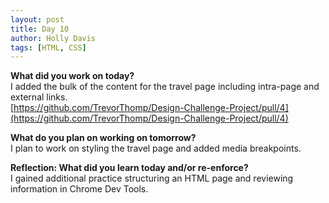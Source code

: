 ```yaml
---
layout: post
title: Day 10
author: Holly Davis
tags: [HTML, CSS]
---
```


**What did you work on today?**  
I added the bulk of the content for the travel page including intra-page and external links.  
[https://github.com/TrevorThomp/Design-Challenge-Project/pull/4](https://github.com/TrevorThomp/Design-Challenge-Project/pull/4)

**What do you plan on working on tomorrow?**  
I plan to work on styling the travel page and added media breakpoints.

**Reflection: What did you learn today and/or re-enforce?**  
I gained additional practice structuring an HTML page and reviewing information in Chrome Dev Tools.
